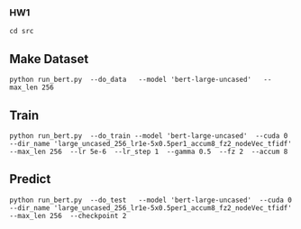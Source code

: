 ### HW1
`cd src`

## Make Dataset
`python run_bert.py 
--do_data  
--model 'bert-large-uncased'  
--max_len 256 `

## Train
`python run_bert.py 
--do_train
--model 'bert-large-uncased' 
--cuda 0 
--dir_name 'large_uncased_256_lr1e-5x0.5per1_accum8_fz2_nodeVec_tfidf' 
--max_len 256 
--lr 5e-6 
--lr_step 1 
--gamma 0.5 
--fz 2 
--accum 8 `

## Predict
`python run_bert.py 
--do_test  
--model 'bert-large-uncased' 
--cuda 0 
--dir_name 'large_uncased_256_lr1e-5x0.5per1_accum8_fz2_nodeVec_tfidf'  
--max_len 256 
--checkpoint 2`